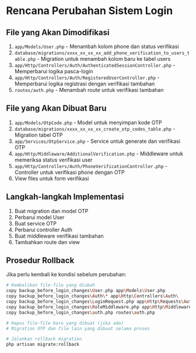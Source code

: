 # Rencana Perubahan Sistem Login

## File yang Akan Dimodifikasi
1. `app/Models/User.php` - Menambah kolom phone dan status verifikasi
2. `database/migrations/xxxx_xx_xx_xx_add_phone_verification_to_users_table.php` - Migration untuk menambah kolom baru ke tabel users
3. `app/Http/Controllers/Auth/AuthenticatedSessionController.php` - Memperbarui logika pasca-login
4. `app/Http/Controllers/Auth/RegisteredUserController.php` - Memperbarui logika registrasi dengan verifikasi tambahan
5. `routes/auth.php` - Menambah route untuk verifikasi tambahan

## File yang Akan Dibuat Baru
1. `app/Models/OtpCode.php` - Model untuk menyimpan kode OTP
2. `database/migrations/xxxx_xx_xx_xx_create_otp_codes_table.php` - Migration tabel OTP
3. `app/Services/OtpService.php` - Service untuk generate dan verifikasi OTP
4. `app/Http/Middleware/AdditionalVerification.php` - Middleware untuk memeriksa status verifikasi user
5. `app/Http/Controllers/Auth/PhoneVerificationController.php` - Controller untuk verifikasi phone dengan OTP
6. View files untuk form verifikasi

## Langkah-langkah Implementasi
1. Buat migration dan model OTP
2. Perbarui model User
3. Buat service OTP
4. Perbarui controller Auth
5. Buat middleware verifikasi tambahan
6. Tambahkan route dan view

## Prosedur Rollback
Jika perlu kembali ke kondisi sebelum perubahan:

```bash
# Kembalikan file-file yang diubah
copy backup_before_login_changes\User.php app\Models\User.php
copy backup_before_login_changes\Auth\* app\Http\Controllers\Auth\
copy backup_before_login_changes\LoginRequest.php app\Http\Requests\Auth\LoginRequest.php
copy backup_before_login_changes\RoleMiddleware.php app\Http\Middleware\RoleMiddleware.php
copy backup_before_login_changes\auth.php routes\auth.php

# Hapus file-file baru yang dibuat (jika ada)
# Migration OTP dan file lain yang dibuat selama proses

# Jalankan rollback migration
php artisan migrate:rollback
```